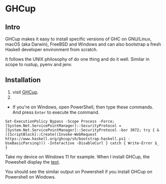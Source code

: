 # GHCup
## Intro
GHCup makes it easy to install specific versions of GHC on GNU/Linux, macOS (aka Darwin), FreeBSD and Windows and can also bootstrap a fresh Haskell developer environment from scratch. 

It follows the UNIX philosophy of do one thing and do it well. Similar in scope to rustup, pyenv and jenv.

## Installation
1. visit [GHCup](https://www.haskell.org/ghcup/).
2.
+ If you're on Windows, open PowerShell, then type these commands. And press `Enter` to execute the command.

```
Set-ExecutionPolicy Bypass -Scope Process -Force;[System.Net.ServicePointManager]::SecurityProtocol = [System.Net.ServicePointManager]::SecurityProtocol -bor 3072; try { & ([ScriptBlock]::Create((Invoke-WebRequest https://www.haskell.org/ghcup/sh/bootstrap-haskell.ps1 -UseBasicParsing))) -Interactive -DisableCurl } catch { Write-Error $_ }
```

Take my device on Windows 11 for example. When I install GHCup, the Poweshell display the [text](https://github.com/40843245/GHCup/blob/main/example/example%20of%20install%20GHCup%20on%20Windows%2011.txt).

You should see the similar output on Powershell if you install GHCup on Powershell on Windows.

